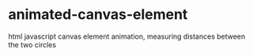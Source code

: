 # animated-canvas-element
html javascript canvas element animation, measuring distances between the two circles
